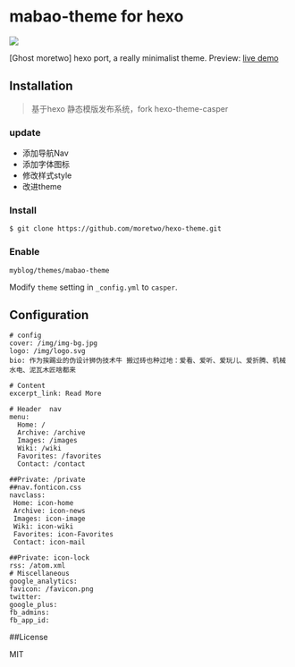 # mabao-theme  for hexo
![](https://raw.githubusercontent.com/moretwo/hexo-theme/master/theme.gif)

[Ghost moretwo] hexo port, a really minimalist theme.
Preview: [live demo](http://moretwo.github.io)

## Installation
> 基于hexo 静态模版发布系统，fork hexo-theme-casper

### update
- 添加导航Nav
- 添加字体图标
- 修改样式style
- 改进theme

### Install

``` bash
$ git clone https://github.com/moretwo/hexo-theme.git
```

### Enable
```
myblog/themes/mabao-theme
```
Modify `theme` setting in `_config.yml` to `casper`.


## Configuration

``` 
# config
cover: /img/img-bg.jpg
logo: /img/logo.svg
bio: 作为挨踢业的伪设计狮伪技术牛 搬过砖也种过地：爱看、爱听、爱玩儿、爱折腾、机械水电、泥瓦木匠啥都来

# Content
excerpt_link: Read More

# Header  nav
menu:
  Home: /
  Archive: /archive
  Images: /images
  Wiki: /wiki
  Favorites: /favorites
  Contact: /contact

##Private: /private
##nav.fonticon.css
navclass:
 Home: icon-home
 Archive: icon-news
 Images: icon-image
 Wiki: icon-wiki
 Favorites: icon-Favorites
 Contact: icon-mail

##Private: icon-lock
rss: /atom.xml
# Miscellaneous
google_analytics:
favicon: /favicon.png
twitter:
google_plus:
fb_admins:
fb_app_id:
```

##License

MIT


[Ghost]: http://github.com/tryghost/ghost/
[Ghost Casper]: https://github.com/moretwo/hexo-theme
